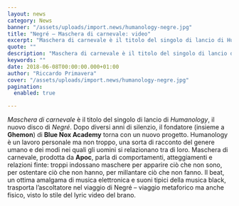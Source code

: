 ```yaml
---
layout: news
category: News
banner: "/assets/uploads/import.news/humanology-negre.jpg"
title: "Negré – Maschera di carnevale: video"
excerpt: "Maschera di carnevale è il titolo del singolo di lancio di Humanology, il nuovo disco di Negré. Dopo diversi anni di silenzio, il fondatore (insieme a Ghemon) di Blue Nox Academy torna con un nuovo progetto. Humanology è un lavoro personale ma non troppo, una sorta di racconto del genere umano e dei modi nei [&hellip"
quote: ""
description: "Maschera di carnevale è il titolo del singolo di lancio di Humanology, il nuovo disco di Negré. Dopo diversi anni di silenzio, il fondatore (insieme a Ghemon) di Blue Nox Academy torna con un nuovo progetto. Humanology è un lavoro personale ma non troppo, una sorta di racconto del genere umano e dei modi nei [&hellip"
keywords: ""
date: 2018-06-08T00:00:00.000+01:00
author: "Riccardo Primavera"
cover: "/assets/uploads/import.news/humanology-negre.jpg"
pagination:
  enabled: true

---
```


_Maschera di carnevale_ è il titolo del singolo di lancio di _Humanology_, il nuovo disco di _Negré_. Dopo diversi anni di silenzio, il fondatore (insieme a **Ghemon**) di **Blue Nox Academy** torna con un nuovo progetto. Humanology è un lavoro personale ma non troppo, una sorta di racconto del genere umano e dei modi nei quali gli uomini si relazionano tra di loro. Maschera di carnevale, prodotta da **Apoc**, parla di comportamenti, atteggiamenti e relazioni finte: troppi indossano maschere per apparire ciò che non sono, per ostentare ciò che non hanno, per millantare ciò che non fanno. Il beat, un ottima amalgama di musica elettronica e suoni tipici della musica black, trasporta l’ascoltatore nel viaggio di Negré – viaggio metaforico ma anche fisico, visto lo stile del lyric video del brano.